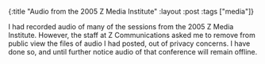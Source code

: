 {:title "Audio from the 2005 Z Media Institute"
:layout :post
:tags  ["media"]}

I had recorded audio of many of the sessions from the 2005 Z Media Institute.  However, the staff at Z Communications asked me to remove from public view the files of audio I had posted, out of privacy concerns.  I have done so, and until further notice audio of that conference will remain offline.

